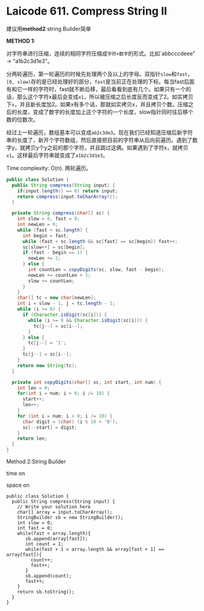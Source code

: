 # Laicode 611. Compress String II

建议用**method2** string Builder简单

**METHOD 1:**

对字符串进行压缩，连续的相同字符压缩成`字符+数字`的形式。比如`abbcccdeee" -> "a1b2c3d1e3"。

分两轮遍历，第一轮遍历的时候先处理两个及以上的字母。双指针`slow`和`fast`，`[0, slow)`存的是已经处理好的部分，`fast`是当前正在处理的下标。每当fast后面有和它一样的字符时，fast就不断后移，最后看看到底有几个。如果只有一个的话，那么这个字符x最后会变成`x1`，所以被压缩之后长度反而变成了2。如实拷贝下`x`，并且新长度加2。如果x有多个话，那就如实拷贝x，并且拷贝个数。压缩之后的长度，变成了数字的长度加上这个字符的一个长度，slow指针同时往后移个数的位数次。

经过上一轮遍历，数组基本可以变成`ab2c3de3`。现在我们已经知道压缩后新字符串的长度了，新开个字符数组，然后直接把目前的字符串从后向前遍历。遇到了数字y，就拷贝y个y之前的那个字符，并且跳过这俩。如果遇到了字符x，就拷贝`x1`。这样最后字符串就变成了`a1b2c3d1e3`。

Time complexity: O(n). 两轮遍历。

```java
public class Solution {
  public String compress(String input) {
    if(input.length() == 0) return input;
    return compress(input.toCharArray());
  }

  private String compress(char[] sc) {
    int slow = 0, fast = 0;
    int newLen = 0;
    while (fast < sc.length) {
      int begin = fast;
      while (fast < sc.length && sc[fast] == sc[begin]) fast++;
      sc[slow++] = sc[begin];
      if (fast - begin == 1) {
        newLen += 2;
      } else {
        int countLen = copyDigits(sc, slow, fast - begin);
        newLen += countLen + 1;
        slow += countLen;
      }
    }
    char[] tc = new char[newLen];
    int i = slow - 1, j = tc.length - 1;
    while (i >= 0) {
      if (Character.isDigit(sc[i])) {
        while (i >= 0 && Character.isDigit(sc[i])) {
          tc[j--] = sc[i--];
        }
      } else {
        tc[j--] = '1';
      }
      tc[j--] = sc[i--];
    }
    return new String(tc);
  }

  private int copyDigits(char[] sc, int start, int num) {
    int len = 0;
    for(int i = num; i > 0; i /= 10) {
      start++;
      len++;
    }
    for (int i = num; i > 0; i /= 10) {
      char digit = (char) (i % 10 + '0');
      sc[--start] = digit;
    }
    return len;
  }
}
```

Method 2:String Builder

time on

space on

```
public class Solution {
  public String compress(String input) {
    // Write your solution here
    char[] array = input.toCharArray();
    StringBuilder sb = new StringBuilder();
    int slow = 0;
    int fast = 0;
    while(fast < array.length){
       sb.append(array[fast]);
       int count = 1;
       while(fast + 1 < array.length && array[fast + 1] == array[fast]){
         count++;
         fast++;
       }
       sb.append(count);
       fast++;
    }
    return sb.toString();
  }
}
```

